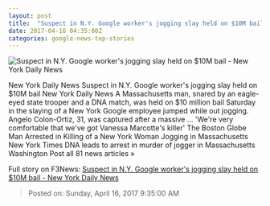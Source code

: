```yaml
---
layout: post
title:  "Suspect in N.Y. Google worker's jogging slay held on $10M bail - New York Daily News"
date: 2017-04-16 04:35:00Z
categories: google-news-top-stories
---
```


![Suspect in N.Y. Google worker's jogging slay held on $10M bail - New York Daily News](http://assets.nydailynews.com/polopoly_fs/1.3058656.1492268496!/img/httpImage/image.jpg_gen/derivatives/landscape_1200/google16n-1-web.jpg)

New York Daily News Suspect in N.Y. Google worker's jogging slay held on $10M bail New York Daily News A Massachusetts man, snared by an eagle-eyed state trooper and a DNA match, was held on $10 million bail Saturday in the slaying of a New York Google employee jumped while out jogging. Angelo Colon-Ortiz, 31, was captured after a massive ... 'We're very comfortable that we've got Vanessa Marcotte's killer' The Boston Globe Man Arrested in Killing of a New York Woman Jogging in Massachusetts New York Times DNA leads to arrest in murder of jogger in Massachusetts Washington Post all 81 news articles »


Full story on F3News: [Suspect in N.Y. Google worker's jogging slay held on $10M bail - New York Daily News](http://www.f3nws.com/n/UHcp3B)

> Posted on: Sunday, April 16, 2017 9:35:00 AM

